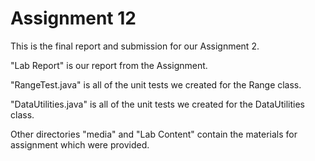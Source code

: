 # Assignment 12

This is the final report and submission for our Assignment 2. 

"Lab Report" is our report from the Assignment. 

"RangeTest.java" is all of the unit tests we created for the Range class. 

"DataUtilities.java" is all of the unit tests we created for the DataUtilities class. 

Other directories "media" and "Lab Content" contain the materials for assignment which were provided.
